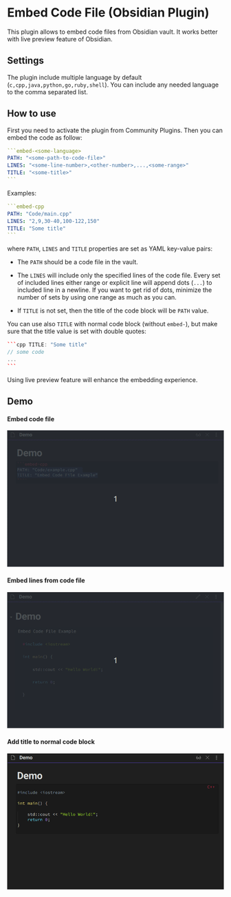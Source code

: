 # Embed Code File (Obsidian Plugin)

This plugin allows to embed code files from Obsidian vault. It works better with live preview feature of Obsidian.

## Settings

The plugin include multiple language by default (`c,cpp,java,python,go,ruby,shell`). You can include any needed language to the comma separated list.

## How to use

First you need to activate the plugin from Community Plugins. Then you can embed the code as follow:

````yaml
```embed-<some-language>
PATH: "<some-path-to-code-file>"
LINES: "<some-line-number>,<other-number>,...,<some-range>"
TITLE: "<some-title>"
```
````

Examples:

````yaml
```embed-cpp
PATH: "Code/main.cpp"
LINES: "2,9,30-40,100-122,150"
TITLE: "Some title"
```
````

where `PATH`, `LINES` and `TITLE` properties are set as YAML key-value pairs:

* The `PATH` should be a code file in the vault.

* The `LINES` will include only the specified lines of the code file. Every set of included lines either range or explicit line will append dots (`...`) to included line in a newline. If you want to get rid of dots, minimize the number of sets by using one range as much as you can.

* If `TITLE` is not set, then the title of the code block will be `PATH` value.

You can use also `TITLE` with normal code block (without `embed-`), but make sure that the title value is set with double quotes:

````cpp
```cpp TITLE: "Some title"
// some code
...
```
````

Using live preview feature will enhance the embedding experience.

## Demo

#### Embed code file
![Gif](/demo/embed-code-file.gif)

#### Embed lines from code file
![Gif](/demo/embed-code-file-lines.gif)

#### Add title to normal code block
![Gif](/demo/normal-code-block-title.gif)
